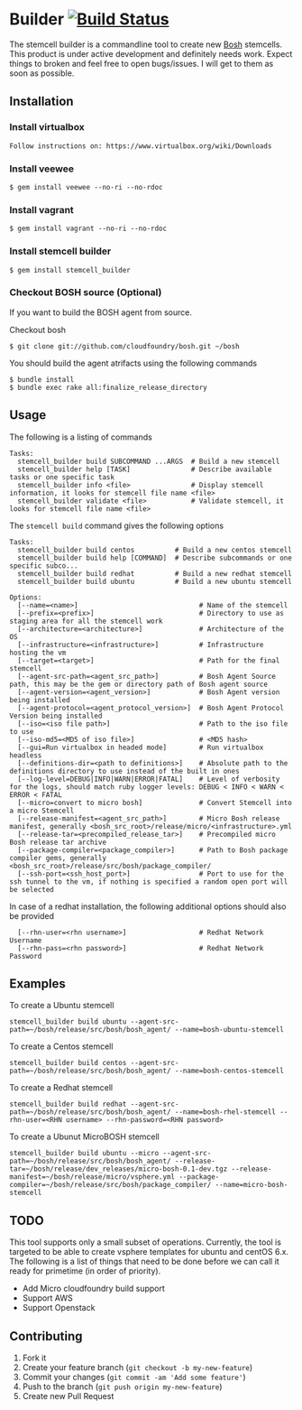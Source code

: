 # Builder [![Build Status](https://travis-ci.org/ankurcha/stemcell.png?branch=master)](https://travis-ci.org/ankurcha/stemcell)

The stemcell builder is a commandline tool to create new [Bosh](https://www.github.com/cloudfoundry/bosh) stemcells. This product is under active development and definitely needs work. Expect things to broken and feel free to open bugs/issues. I will get to them as soon as possible.

## Installation

### Install virtualbox

    Follow instructions on: https://www.virtualbox.org/wiki/Downloads

### Install veewee

    $ gem install veewee --no-ri --no-rdoc

### Install vagrant

    $ gem install vagrant --no-ri --no-rdoc

### Install stemcell builder

    $ gem install stemcell_builder

### Checkout BOSH source (Optional)

If you want to build the BOSH agent from source.

Checkout bosh 

    $ git clone git://github.com/cloudfoundry/bosh.git ~/bosh

You should build the agent atrifacts using the following commands

    $ bundle install
    $ bundle exec rake all:finalize_release_directory

## Usage

The following is a listing of commands
```
Tasks:
  stemcell_builder build SUBCOMMAND ...ARGS  # Build a new stemcell
  stemcell_builder help [TASK]               # Describe available tasks or one specific task
  stemcell_builder info <file>               # Display stemcell information, it looks for stemcell file name <file>
  stemcell_builder validate <file>           # Validate stemcell, it looks for stemcell file name <file>
```
The `stemcell build` command gives the following options

```
Tasks:
  stemcell_builder build centos          # Build a new centos stemcell
  stemcell_builder build help [COMMAND]  # Describe subcommands or one specific subco...
  stemcell_builder build redhat          # Build a new redhat stemcell
  stemcell_builder build ubuntu          # Build a new ubuntu stemcell

Options:
  [--name=<name>]                              # Name of the stemcell
  [--prefix=<prefix>]                          # Directory to use as staging area for all the stemcell work
  [--architecture=<architecture>]              # Architecture of the OS
  [--infrastructure=<infrastructure>]          # Infrastructure hosting the vm
  [--target=<target>]                          # Path for the final stemcell
  [--agent-src-path=<agent_src_path>]          # Bosh Agent Source path, this may be the gem or directory path of Bosh agent source
  [--agent-version=<agent_version>]            # Bosh Agent version being installed
  [--agent-protocol=<agent_protocol_version>]  # Bosh Agent Protocol Version being installed
  [--iso=<iso file path>]                      # Path to the iso file to use
  [--iso-md5=<MD5 of iso file>]                # <MD5 hash>
  [--gui=Run virtualbox in headed mode]        # Run virtualbox headless
  [--definitions-dir=<path to definitions>]    # Absolute path to the definitions directory to use instead of the built in ones
  [--log-level=DEBUG|INFO|WARN|ERROR|FATAL]    # Level of verbosity for the logs, should match ruby logger levels: DEBUG < INFO < WARN < ERROR < FATAL
  [--micro=convert to micro bosh]              # Convert Stemcell into a micro Stemcell
  [--release-manifest=<agent_src_path>]        # Micro Bosh release manifest, generally <bosh_src_root>/release/micro/<infrastructure>.yml
  [--release-tar=<precompiled_release_tar>]    # Precompiled micro Bosh release tar archive
  [--package-compiler=<package_compiler>]      # Path to Bosh package compiler gems, generally <bosh_src_root>/release/src/bosh/package_compiler/
  [--ssh-port=<ssh_host_port>]                 # Port to use for the ssh tunnel to the vm, if nothing is specified a random open port will be selected
```

In case of a redhat installation, the following additional options should also be provided
```
  [--rhn-user=<rhn username>]                  # Redhat Network Username
  [--rhn-pass=<rhn password>]                  # Redhat Network Password
```

## Examples

To create a Ubuntu stemcell

    stemcell_builder build ubuntu --agent-src-path=~/bosh/release/src/bosh/bosh_agent/ --name=bosh-ubuntu-stemcell

To create a Centos stemcell

    stemcell_builder build centos --agent-src-path=~/bosh/release/src/bosh/bosh_agent/ --name=bosh-centos-stemcell

To create a Redhat stemcell

    stemcell_builder build redhat --agent-src-path=~/bosh/release/src/bosh/bosh_agent/ --name=bosh-rhel-stemcell --rhn-user=<RHN username> --rhn-password=<RHN password>

To create a Ubunut MicroBOSH stemcell
    
    stemcell_builder build ubuntu --micro --agent-src-path=~/bosh/release/src/bosh/bosh_agent/ --release-tar=~/bosh/release/dev_releases/micro-bosh-0.1-dev.tgz --release-manifest=~/bosh/release/micro/vsphere.yml --package-compiler=~/bosh/release/src/bosh/package_compiler/ --name=micro-bosh-stemcell

## TODO
This tool supports only a small subset of operations. Currently, the tool is targeted
to be able to create vsphere templates for ubuntu and centOS 6.x. The following is a list of things
that need to be done before we can call it ready for primetime (in order of priority).
* Add Micro cloudfoundry build support
* Support AWS
* Support Openstack

## Contributing

1. Fork it
2. Create your feature branch (`git checkout -b my-new-feature`)
3. Commit your changes (`git commit -am 'Add some feature'`)
4. Push to the branch (`git push origin my-new-feature`)
5. Create new Pull Request

